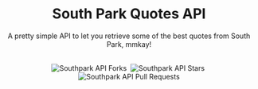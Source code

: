 <h1 align='center'>South Park Quotes API</h1>
<p align='center'>A pretty simple API to let you retrieve some of the best quotes from South Park, mmkay!</p>
&nbsp;
<div align='center' id='githubStats'>
 <img src='https://img.shields.io/github/forks/Thatskat/southpark-quotes-api?label=Forks&style=for-the-badge&color=%23bbf7d0' alt='Southpark API Forks'/>&nbsp;
 <img src='https://img.shields.io/github/stars/Thatskat/southpark-quotes-api?style=for-the-badge&color=%23bbf7d0' alt='Southpark API Stars'/>&nbsp;
 <img src='https://img.shields.io/github/issues-pr/Thatskat/southpark-quotes-api?style=for-the-badge&color=%23bbf7d0' alt='Southpark API Pull Requests'/>
</div>
&nbsp;



